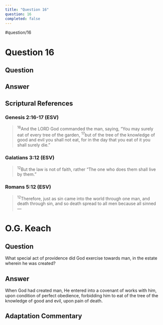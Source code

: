 ```yaml
---
title: "Question 16"
question: 16
completed: false
---
```

#question/16
# Question 16

## Question


## Answer


## Scriptural References
### Genesis 2:16-17 (ESV)
> <sup>16</sup>And the LORD God commanded the man, saying, “You may surely eat of every tree of the garden,
> <sup>17</sup>but of the tree of the knowledge of good and evil you shall not eat, for in the day that you eat of it you shall surely die.”

### Galatians 3:12 (ESV)
> <sup>12</sup>But the law is not of faith, rather “The one who does them shall live by them.”

### Romans 5:12 (ESV)
> <sup>12</sup>Therefore, just as sin came into the world through one man, and death through sin, and so death spread to all men because all sinned—

# O.G. Keach
## Question
What special act of providence did God exercise towards man, in the estate wherein he was created?

## Answer
When God had created man, He entered into a covenant of works with him, upon condition of perfect obedience, forbidding him to eat of the tree of the knowledge of good and evil, upon pain of death.

## Adaptation Commentary

